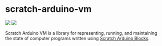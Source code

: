 # scratch-arduino-vm
[![](https://github.com/OttawaSTEM/scratch-arduino-vm/actions/workflows/release.yml/badge.svg?branch=main)](https://github.com/OttawaSTEM/scratch-arduino-vm/actions/workflows/release.yml)
![](https://img.shields.io/github/license/ottawastem/scratch-arduino-gui)

Scratch Arduino VM is a library for representing, running, and maintaining the state of computer programs written using [Scratch Arduino Blocks](https://github.com/OttawaSTEM/scratch-arduino-blocks).